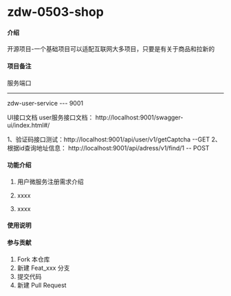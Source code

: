 # zdw-0503-shop

#### 介绍
开源项目-一个基础项目可以适配互联网大多项目，只要是有关于商品和拉新的

#### 项目备注

服务端口
--- --------
zdw-user-service --- 9001


 
 UI接口文档
user服务接口文档： http://localhost:9001/swagger-ui/index.html#/

1、验证码接口测试：http://localhost:9001/api/user/v1/getCaptcha  --GET
2、根据id查询地址信息： http://localhost:9001/api/adress/v1/find/1 -- POST







#### 功能介绍

1.   用户微服务注册需求介绍




2.  xxxx
3.  xxxx

#### 使用说明



#### 参与贡献

1.  Fork 本仓库
2.  新建 Feat_xxx 分支
3.  提交代码
4.  新建 Pull Request
